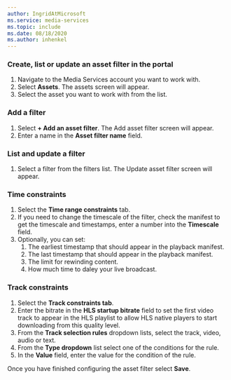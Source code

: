 ```yaml
---
author: IngridAtMicrosoft
ms.service: media-services 
ms.topic: include
ms.date: 08/18/2020
ms.author: inhenkel
---
```


### Create, list or update an asset filter in the portal

1. Navigate to the Media Services account you want to work with.
1. Select **Assets**. The assets screen will appear.
1. Select the asset you want to work with from the list.

### Add a filter

1. Select **+ Add an asset filter**. The Add asset filter screen will appear.
1. Enter a name in the **Asset filter name** field.

### List and update a filter

1. Select a filter from the filters list. The Update asset filter screen will appear.

### Time constraints

1. Select the **Time range constraints** tab.
1. If you need to change the timescale of the filter, check the manifest to get the timescale and timestamps, enter a number into the **Timescale** field.
1. Optionally, you can set:
    1. The earliest timestamp that should appear in the playback manifest.
    1. The last timestamp that should appear in the playback manifest.
    1. The limit for rewinding content.
    1. How much time to daley your live broadcast.

### Track constraints

1. Select the **Track constraints tab**.
1. Enter the bitrate in the **HLS startup bitrate** field to set the first video track to appear in the HLS playlist to allow HLS native players to start downloading from this quality level.
1. From the **Track selection rules** dropdown lists, select the track, video, audio or text.
1. From the **Type dropdown** list select one of the conditions for the rule.
1. In the **Value** field, enter the value for the condition of the rule.

Once you have finished configuring the asset filter select **Save**.
